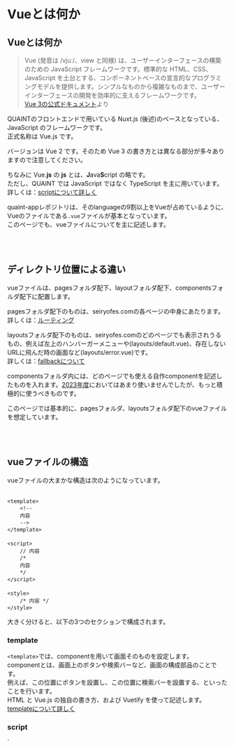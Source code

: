 # Vueとは何か

## Vueとは何か

> Vue (発音は /vjuː/、view と同様) は、ユーザーインターフェースの構築のための JavaScript フレームワークです。標準的な HTML、CSS、JavaScript を土台とする、コンポーネントベースの宣言的なプログラミングモデルを提供します。シンプルなものから複雑なものまで、ユーザーインターフェースの開発を効率的に支えるフレームワークです。  
> [Vue 3の公式ドキュメント](https://ja.vuejs.org/guide/introduction.html#what-is-vue)より  

QUAINTのフロントエンドで用いている Nuxt.js (後述)のベースとなっている、JavaScript のフレームワークです。  
正式名称は Vue.js です。  

バージョンは Vue 2 です。そのため Vue 3 の書き方とは異なる部分が多々ありますので注意してください。  

ちなみに Vue.**js** の **js** とは、**J**ava**S**cript の略です。  
ただし、QUAINT では JavaScript ではなく TypeScript を主に用いています。  
詳しくは：[scriptについて詳しく](#script)

quaint-appレポジトリは、そのlanguageの9割以上をVueが占めているように、  
Vueのファイルである`.vue`ファイルが基本となっています。  
このページでも、vueファイルについてを主に記述します。

<br><br>

## ディレクトリ位置による違い
vueファイルは、pagesフォルダ配下、layoutフォルダ配下、componentsフォルダ配下に配置します。

pagesフォルダ配下のものは、seiryofes.comの各ページの中身にあたります。  
詳しくは：[ルーティング](nuxt.md/#_1)  
 
layoutsフォルダ配下のものは、seiryofes.comのどのページでも表示されうるもの、例えば左上のハンバーガーメニューや(layouts/default.vue)、存在しないURLに飛んだ時の画面など(layouts/error.vue)です。  
詳しくは：[fallbackについて](nuxt.md/#fallback)  

componentsフォルダ内には、どのページでも使える自作componentを記述したものを入れます。[2023年度](https://2023.seiryofes.com/)においてはあまり使いませんでしたが、もっと積極的に使うべきものです。  
  
このページでは基本的に、pagesフォルダ、layoutsフォルダ配下のvueファイルを想定しています。

<br><br>

## vueファイルの構造

vueファイルの大まかな構造は次のようになっています。

``` vue linenums="1"

<template>
    <!--
    内容 
    -->
</template>

<script>
    // 内容
    /*
    内容
    */
</script>

<style>
    /* 内容 */
</style>

```

大きく分けると、以下の3つのセクションで構成されます。

<h3>template</h3>

`<template>`では、componentを用いて画面そのものを設定します。  
componentとは、画面上のボタンや検索バーなど、画面の構成部品のことです。  
例えば、この位置にボタンを設置し、この位置に検索バーを設置する、といったことを行います。  
HTML と Vue.js の独自の書き方、および Vuetify を使って記述します。  
[templateについて詳しく](#template)

<h3>script</h3>
`<script>`では、表示される画面の裏で動く処理、いわばページを「動かす」ための記述をします。  

例えば、`<template>`のボタン1が押されたとき、`<script>`の処理1を行うようにする、といったことを行います。  
JavaScript の拡張版である TypeScript を基本として、Vue.js や Nuxt.js の独自の書き方も用いて記述します。  
[scriptについて詳しく](#script)

<h3>style</h3>

`<style>`では、画面のデザインを調整します。  
例えば、この文章を中央寄せにして、この文章の色を赤色にする、といったことを行います。  
CSS で記述します。これら3つの中では最も単純だと思います。  
[styleについて詳しく](#style)

<br><br>
また、Node.js という言わば「JavaScriptの実行環境」がありますが、開発する上ではあまり気にしなくて結構です。  
詳しくは省きます。

<br><br>

## templateについて詳しく

> HTML と Vue.js の独自の書き方、および Vuetify を使って記述します。

そもそも HTML とは、WEBページを作成するための言語のことです。  
例えば、見出しや段落・表・リンクなどを設定します。  
詳しくはこちら：[初心者向けHTML入門](https://saruwakakun.com/html-css/basic/html)  
  
では、Vuetify とは何でしょう。  

> Vue の CSSフレームワークの一つです。正式名称は Vuetify.js です。  
> Vuetify を使うと、CSSファイルを作成せずにレイアウトを整えることができます。とても便利です。  
> 指定のタグを記述するだけで、デザイン込みのステキなパーツを表示することができます。  
> なお、デザインは2014年にGoogleが発表したマテリアルデザインというオシャレな概念を元に作成されています。  
> [Vuetify（ビューティファイ）とは何か？](https://prograshi.com/language/vue-js/how-to-use-vuetify/)より

ドキュメントが充実しています。  
([ドキュメントのリンク](https://v2.vuetifyjs.com/ja/components/buttons/))  

バージョンは Vuetify 2 です。Vuetify 3 のドキュメントは仕様が違う箇所があるので注意してください。  
(Vuetify 2 のドキュメントは日本語対応していますが Vuetify 3 は対応していないという違いもあります)  

この`<template>`の記述は、最終的に完全に HTML のファイルに変換されます。

<br>

### 具体的な書き方

HTML と同じように、入り子構造で成ります。

``` vue linenums="1"
<template>
    <v-app>
        <v-container>
            <v-row>
                <v-col>
                    <v-hogehoge>hogehoge1</v-hogehoge>
                    <v-hogehoge>hogehoge2</v-hogehoge>
                </v-col>
            </v-row>
        </v-container>
    </v-app>
</template>
```

HTML の書き方についてはこちら：[初心者向けHTML入門](https://saruwakakun.com/html-css/basic/html)

コード全体をはさんでいる`<template>`が、HTML でいう`<html>`のようなものです。Vue 独自の書き方です。  
???+ info "注意"
    状況は限られていますが、`<template>`の中に、また別に`<template>`タグが入ることがあります。  
    詳しくは【工事中】

`<v-hogehoge>`のように、`v-`から始まっているタグは Vuetify のコンポーネントです。  

また、Vuetify のものは基本的にすべて終了タグを必要とします。ですが実質的に意味をなしていないもの、例えば`<v-spacer>`などのために、`<v-spacer></v-spacer>`のことを  
`<v-spacer />`と略記することができます。  
`<br>`なども`<br />`と表記することがあります。  

一番最初の`<v-app>`は必須です。`<v-app>`がないと Vuetify は使えません。  

次の`<v-container>`は必須ではありませんが、基本記述するものという認識で良いです。
??? info "詳しく"  
    `<v-container>`中の内容は、両端に空白が挿入されるため、見やすくなります。中央寄せもされます。  
    対し、どうしても画面端のぎりぎりに何かを置きたい場合などは、`<v-container>`外に設置することで実現できます。  
    [2023年度のトップページ](https://2023.seiryofes.com)の右端まで色をつけている部分がその代表例です。   

    しかし、`<v-container>`外に設置しなくても実装できたのではないかと今思っています。検証はまた今度。【工事中】

`<v-container>`に加え、`<v-row>`や`<v-col>`などがあります。主にこの3つを用いて Vuetify のグリッドを構成します。  
詳しくはこちら：[Vuetify Grid System](https://comfortdesignlab.github.io/about/vuetify/grid-system)  

またグリッドについては`<v-spacer>`も有用です。  
詳しくはこちら：[Grid system](https://v2.vuetifyjs.com/ja/components/grids/#v-spacer)  

また、少し話は逸れますが、グリッドという点では margin や padding も大事な要素です。  
詳しくはこちら：[marginやpaddingの調整がめっちゃ楽な件](https://qiita.com/00__/items/d5973c7dc79b95b08739)  
<br><br>
コメントアウトの方法は HTML のものと同じです。  

具体的な書き方は既存のvueファイルを見て学ぶのが良いと思います。

<br>

### その他のcomponent

<h4>NuxtLink</h4>

詳しくは【工事中】

<h4>client-only</h4>

詳しくは【工事中】

<br>

### 変数について

Vue では、データが更新されたときに自動で表示を更新します。  
(この表示のことをDOMと呼び、このことをリアクティブであると表現することがあります。)  

つまり、`<template>`と`<script>`の間で変数は共有されているということになります。  

ただし、ある意味当然ですが、`<template>`ではグローバル変数しか用いることができません。  
詳しくは：[スコープとthis](#this)

具体的に変数を用いるには、Mustache記法や`v-bind`等があります。  
Mustache記法について詳しくはこちら：[Mustashe（マスタッシュ）記法](https://johobase.com/vue-js-mustashe-notation/)  
`v-bind`等については次の[ディレクティブ](#_4)の項で説明します。

<br>

### ディレクティブ

ディレクティブについて：[主要なディレクティブ一覧](https://qiita.com/y-suzu/items/9b84da0a3a9ee4a5686b)  

いくつか補足します。

<h4>v-ifとv-show</h4>

seiryofes.comでは`v-show`の方が多く用いられています。  
詳しくはこちら：[Vue.jsのv-ifとv-showの違い](https://qiita.com/aqua_ix/items/61eac355f3c24d7676e1)  
[条件付きレンダリング](https://v2.ja.vuejs.org/v2/guide/conditional)

<h4>v-for</h4>

`v-for`を使う際は、必ず`:key="hogehoge"`も併記してください。  
この`hogehoge`には、例えば`v-for="item in items"`の場合は`:key="item.id"`のように、配列の各要素によって異なるものを指定する必要があります。  
詳しくはこちら：[key属性をつけ忘れないようにする](https://note.com/shift_tech/n/nbcae6c4ab442)

<h4>v-on</h4>

seiryofes.comでは`@click`で使用することが多いです。  
また、`@click.prevent`および`@click.stop`について、詳しくは【工事中】

<h4>v-model</h4>

> 双方向データバインディング

とは要するに、変数を`<script>`からも`<template>`からも更新できるということです。  

例えば、検索窓(`<v-text-field>`)で`v-model="hogehoge"`とすれば、検索窓の入力内容はそのまま変数`hogehoge`の値になり、`<script>`から`hogehoge`の値を変更すると検索窓の入力内容も変更される、といった具合です。  

また、`v-model="hogehoge"`の`hogehoge`がboolean型の場合、ふつうそれは「`hogehoge`がtrueのとき表示する」を意味します。  
この手法は`<v-snackbar>`や`<v-dialog>`で多く用いられています。  

<h4>v-bind</h4>

あまり難しく考えない方がよいです。  

例えば、`<NuxtLink to="/groups">`を押せば、[団体一覧のページ](https://2023.seiryofes.com/groups)に飛ぶことしかできません。  
ですが、これを`<NuxtLink v-bind:to="hogehoge">`とすると、`<script>`で`hogehoge`の値を`"/groups"`だとか`"/map"`だとかにすることで簡単にリンク先を変更できます。  

<br><br>

## scriptについて詳しく

> JavaScript の拡張版である TypeScript を基本として、Vue.js や Nuxt.js の独自の書き方も用いて記述します。

HTML や CSS がページの見た目を担当するのに対し、JavaScript は、ページを言わば「動かす」ための言語です。
???+ warning "注意"
    **Javaは全く別の言語です。**JavaScriptの名は、当時人気であったJavaの名にあやかりこう名付けたそうです。  
    前述のとおり、JSと略されることがあります。  
また、JavaScript の拡張版である TypeScript とは、JavaScript を基本にして、「型( Type )」に厳格にすることでエラーを未然に防ごうという言語です。TSと略されることがあります。
???+ info "詳しく"
    TypeScript では、JavaScript と同じ構文などが使えます。なので、TypeScript 独自の内容以外は、JavaScript と同じと考えても良いと思います。  
    また、TypeScript で記述したコードは、JavaScript で記述されたコードに変換されます。  
    このことを**コンパイル**と呼びます。  
    例えば、JavaScript では全ての行の終わりにセミコロン**`;`**を付ける必要がありますが、TypeScript ではコンパイル時に自動で付けてくれるため必要ありません。  
    型( Type )について、詳しくはこちら：[値・型・変数](https://typescriptbook.jp/reference/values-types-variables)

JavaScript の書き方については、[MozillaのJavaScriptガイド](https://developer.mozilla.org/ja/docs/Web/JavaScript/Guide)に代表されるように、かなり多くの情報がネット上にあります。  
対して、TypeScript の日本語情報はそれほど多くはありません。  
その中では、[サバイバルTypeScript](https://typescriptbook.jp/)というサイトの、[読んで学ぶTypeScript](https://typescriptbook.jp/reference)の項の記事群が分かりやすいと思います。

Nuxt.js（ナクスト・ジェイエス）は、Vue.js をベースとして開発された JavaScript フレームワークです。

> Vue.js 自体が JavaScript の View (HTMLファイル) のフレームワークですが、Nuxt.js はその Vue.js ファイルを使ってURLのルーティングや API 処理をはじめとするアプリケーション開発に欠かせない機能の実装を想定した仕様になっており、より開発がしやすくなっています。  
> [Nuxt.jsとは？](https://techmania.jp/blog/javascript0009/)より

詳しくは：[Nuxtについて詳しく](nuxt.md)    

とにかく、seiryofes.comをよりよくしてくれるフレームワークという認識で結構です。

また、SEO対策も`<script>`で行います。  
詳しくは【工事中】

<br>

### 具体的な書き方

2023/10/25時点の[groups/index.vue](https://github.com/hibiya-itchief/quaint-app/blob/develop/pages/groups/index.vue)より抜粋しました。

``` ts linenums="1"

<script lang="ts">
import { Group, Tag } from 'types/quaint'
import Vue from 'vue'

type Data = {
  nowloading: boolean
  tags: Tag[]
}

export default Vue.extend({
  name: 'GroupsPage',
  auth: false,
  async asyncData({ $axios, payload }): Promise<Partial<Data>> {
    if (payload !== undefined) {
      return { groups: payload.groups, tags: payload.tags }
    }
    const task = [$axios.$get('/groups'), $axios.$get('/tags')]
    const res = await Promise.all(task)
    return { groups: res[0], tags: res[1] }
  },
  data(): Data {
    return {
      nowloading: true,
      tags: [],
    }
  },
  head() {
    return {
      title: '探す (団体一覧)',
      meta: [ //省略
      ],
    }
  },
  created() {
    // 内容
  },

  methods: {
    SearchGroups() {
        // 内容
    },
    FilterGroups(group: Group) {
        // 内容
    },
  }
  })
</script>

```

順に説明します。

``` ts linenums="1"
<script lang="ts">
import { Group, Tag } from 'types/quaint'
import Vue from 'vue'
```

あまり気にしなくて結構です。   
2行目では、 [types/quaint.ts](https://github.com/hibiya-itchief/quaint-app/blob/develop/types/quaint.ts)でまとめて定義している型( Type )のうち2つを`import`しています。各ページ、使うものだけを`import`してください。  

???+ info "詳しく"
    例えば、`Tag`についてはこのようになっています。

    ``` ts linenums="1"
    export type Tag = {
      id: string
      tagname: string
    }
    ```
    これにより、型が`Tag`の変数は、必ずそのプロパティに型が`string`である`id`と、同じく型が`string`である`tagname`を持つということになります。  
    また、このファイルで定義されている型はすべて大文字から始まります。  
    参考：[型エイリアス](https://typescriptbook.jp/reference/values-types-variables/type-alias)  

``` ts linenums="5"
type Data = {
  nowloading: boolean
  tags: Tag[]
}
```

このページで使われるグローバル変数の型を定義しています。  
グローバル変数について：[スコープとthis](#this)  
必ずしも必須というわけではなく、型を定義せず使っているページもあります。  
`Tag[]`というのはすべての要素が`Tag`型の配列のことです。  

変数名はsnake_caseとlowerCamelCaseのどちらかで命名しています。

``` ts linenums="10"
export default Vue.extend({
  name: 'GroupsPage',
  auth: false,
```

12行目の記述は、このページはログインしなくても閲覧できるということを意味します。  
`auth`のデフォルトはtrueとなっています。

``` ts linenums="13"
  async asyncData({ $axios, payload }): Promise<Partial<Data>> {
    if (payload !== undefined) {
      return { groups: payload.groups, tags: payload.tags }
    }
    const task = [$axios.$get('/groups'), $axios.$get('/tags')]
    const res = await Promise.all(task)
    return { groups: res[0], tags: res[1] }
  },
```

この部分の記述について、【工事中】  
詳しくは：[レンダリング](nuxt.md/#_2)     

``` ts linenums="21"
  data(): Data {
    return {
      nowloading: true,
      tags: [],
    }
  },
```

この部分では、先ほど用意したグローバル変数の初期値を設定します。

``` ts linenums="27"
  head() {
    return {
      title: '探す (団体一覧)',
      meta: [ //省略
      ],
    }
  },
```

29行目では、ページのタイトルを設定します。  
![画像](images/vue-title.png)  
30行目付近ではSEO対策の文言を入力します。  
詳しくは：【工事中】

``` ts linenums="34"
  created() {
    // 内容
  },
```

createdの部分に記述した内容は、ページが開かれたときに実行されます。  
また、ほぼ同じ挙動を示すmountedというものもあります。  
詳しくは：[レンダリング](nuxt.md/#_2)     

``` ts linenums="38"
  methods: {
    SearchGroups() {
        // 内容
    },
    FilterGroups(group: Group) {
        // 内容
    },
  }
  })
</script>
```

methodsについて：[メソッドの書き方と呼び出す方法](https://progtext.net/programming/vue-method/)

また、method(関数)内でreturnすると、値を返すことができます。

???+ note "例"
    ``` vue linenums="1"
    <template>
        <!---->
            <v-btn v-show="HogeHoge()">Hoge</v-btn>
        <!---->
    </template>

    <script lang="ts">
    // 省略
    methods: {
        HogeHoge() {
            return true
            }
    }
    </script>
    ```
    `<v-btn>`は`HogeHoge()`を実行します。その結果trueが帰ってきたので、結果的に`v-show="true"`となります。

ただし、returnすると強制的にそこで関数が終わるので注意です。

thisについては[次の項](#this)で説明します。

関数名はUpperCamelCaseで命名するようにしています。

<br>

### スコープとthis

スコープについて：[変数のスコープ](https://typescriptbook.jp/reference/statements/variable-scope)

`<script>`においては、グローバル変数を指定するときに`this.`という記法を用います。

!!! note "例"
    変数`hogehoge`であれば、`this.hogehoge`

それ以外はそのままです。

ただし、`<template>`で変数を呼び出す際には、`this.`は不要です。  
そもそも、グローバル変数しか呼び出すことはできません。  

<br>

### template内で記述する

``` vue linenums="1"
<template>
    <!---->
        <v-btn @click="HogeHoge()">Hoge</v-btn>
        <v-btn @click="hogehoge = 5">Hoge</v-btn>
        <!-- この二つは同じ挙動 -->
    <!---->
</template>

<script lang="ts">
// 省略
methods: {
    HogeHoge() {
        this.hogehoge = 5
        }
}
</script>

```

このように、関数を実行するはずだったところをそのまま記述することで、同じ挙動を実現できます。  
また、2つ以上の処理を行う場合、セミコロン**`;`**を使って実現できます。単に改行でもかまいません。
``` vue linenums="1"
<v-btn @click="hoge = 5; hogehoge = 10">Hoge</v-btn>
<v-btn @click="
  hoge = 5
  hogehoge = 10
  ">Hoge</v-btn>
<!-- この二つは同じ挙動 -->
```

<br>

### その他有用なもの

<h4>console.log</h4>

デバッグの際に重宝するメソッドです。  
適宜変数や配列の値を出力することができるので、エラーの起きている原因を簡単に調査できます。  
詳しくは：[コンソールにログを出力する](https://www.javadrive.jp/javascript/console_obj/index1.html)

ただし、一般に製品版では使うべきではないとされています。あくまでも開発ツールの一つだということですね。

<h4>Playground</h4>

Playgroundとは、手軽にコードの試し書きができる開発環境です。  

例としてTypeScript公式：[Playground](https://www.typescriptlang.org/ja/play)

関数やメソッドの動作やコンポーネントの表示などをチェックできます。

検索すれば、HTML・CSS・Vue・VuetifyなどもPlaygroundがあります。

<br><br>

## styleについて詳しく

> CSS で記述します。

CSS とは、Webページの文字の色や大きさ、背景、配置といったスタイル（見た目）を設定する言語です。  
詳しくはこちら：[初心者向けCSS（スタイルシート）入門](https://saruwakakun.com/html-css/basic/css)

また、より高度な書き方に**`@`**を使うものや`hover`といったものがあります。  
詳しくは【工事中】  

<br>

### 具体的な書き方

CSS の書き方そのままです。

``` vue linenums="1"
<script>
/*
CSSの書き方
*/
</script>
```

[2023年度](https://2023.seiryofes.com)ではトップページや「ご案内」の6項目のページに多く用いられていました。

書き方についてはこちら：[初心者向けCSS（スタイルシート）入門](https://saruwakakun.com/html-css/basic/css)

class名などはkebab-caseで命名します。

<br>

### template内で設定する

``` vue linenums="1"

<template>
    <!---->
        <span class="hogehoge"> hogehoge </span>
        <span style="color: #F00;"> hogehoge </span>
        <!-- この二つは同じ表示 -->
    <!---->
</template>

<style>
.hogehoge {
    color: #F00;
}
</style>
```

このように、本来`<style>`で書くべきものを、`style=" "`で記述することで同じ表示を実現できます。  
単発的に色を変更するときなど、時にこの手法の方が見やすいコードになることがあるので、積極的に活用しましょう。

<br><br>

## 【工事中】

`<template>`において、`<v-icon>`にはマテリアルデザインのアイコンを使用しています。
一覧：[Material Design Icons](https://pictogrammers.com/library/mdi/)